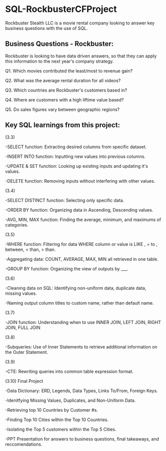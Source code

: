 # SQL-RockbusterCFProject
Rockbuster Stealth LLC is a movie rental company looking to answer key business questions with the use of SQL.

## Business Questions - Rockbuster:
Rockbuster is looking to have data driven answers, so that they can apply this information to the next year's company strategy.

Q1. Which movies contributed the least/most to revenue gain?

Q2. What was the average rental duration for all videos?

Q3. Which countries are Rockbuster's customers based in?

Q4. Where are customers with a high liftime value based?

Q5. Do sales figures vary between geographic regions?

## Key SQL learnings from this project:

(3.3)

-SELECT function: Extracting desired columns from specific dataset.

-INSERT INTO function: Inputting new values into previous columns.

-UPDATE & SET function: Looking up existing inputs and updating it's values.

-DELETE function: Removing inputs without interfering with other values.

(3.4)

-SELECT DISTINCT function: Selecting only specific data.

-ORDER BY function: Organizing data in Ascending, Descending values.

-AVG, MIN, MAX function: Finding the average, minimum, and maximums of categories.

(3.5)

-WHERE function: Filtering for data WHERE column or value is LIKE , = to , between, < than, > than.

-Aggregating data: COUNT, AVERAGE, MAX, MIN all retrieved in one table.

-GROUP BY function: Organizing the view of outputs by ___.

(3.6)

-Cleaning data on SQL: Identifying non-uniform data, duplicate data, missing values.

-Naming output column titles to custom name, rather than default name.

(3.7)

-JOIN function: Understanding when to use INNER JOIN, LEFT JOIN, RIGHT JOIN, FULL JOIN

(3.8)

-Subqueries: Use of Inner Statements to retrieve additional information on the Outer Statement.

(3.9)

-CTE: Rewriting queries into common table expression format.

(3.10) Final Project

-Data Dictionary: ERD, Legends, Data Types, Links To/From, Foreign Keys.

-Idenitfying Missing Values, Duplicates, and Non-Uniform Data.

-Retrieving top 10 Countries by Customer #s.

-Finding Top 10 Cities within the Top 10 Countries.

-Isolating the Top 5 customers within the Top 5 Cities.

-PPT Presentation for answers to business questions, final takeaways, and reccomendations.

